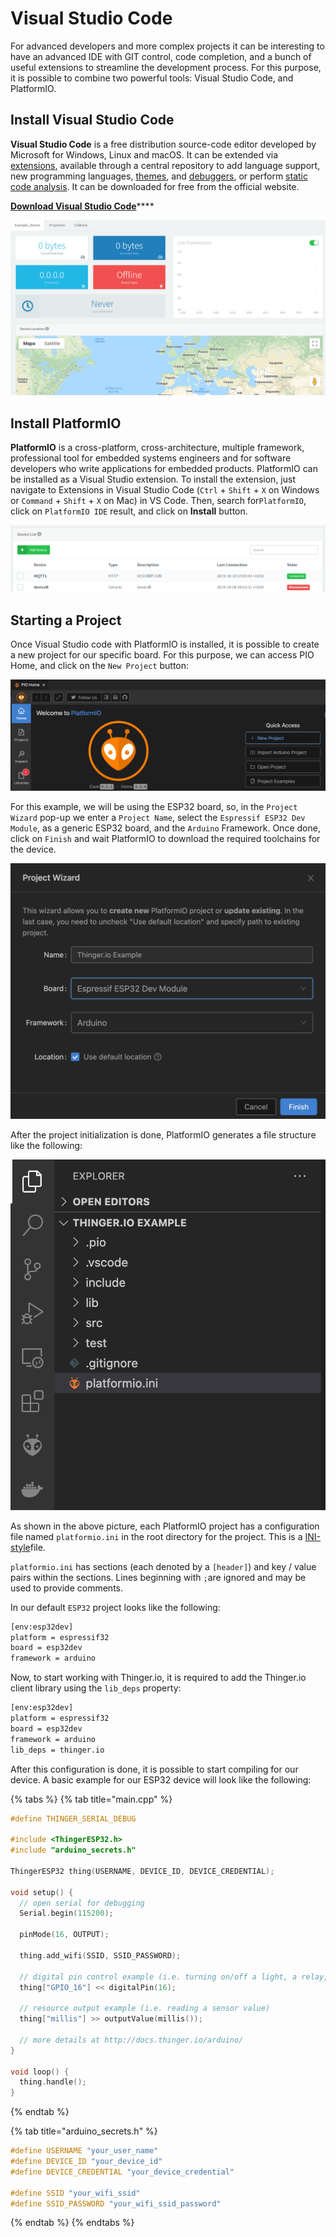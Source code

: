 # Visual Studio Code

For advanced developers and more complex projects it can be interesting to have an advanced IDE with GIT control, code completion, and a bunch of useful extensions to streamline the development process. For this purpose, it is possible to combine two powerful tools: Visual Studio Code, and PlatformIO.

## Install Visual Studio Code

**Visual Studio Code** is a free distribution source-code editor developed by Microsoft for Windows, Linux and macOS. It can be extended via [extensions](https://en.wikipedia.org/wiki/Plug-in\_\(computing\)), available through a central repository to add language support, new programming languages, [themes](https://en.wikipedia.org/wiki/Theme\_\(computing\)), and [debuggers](https://en.wikipedia.org/wiki/Debugger), or perform [static code analysis](https://en.wikipedia.org/wiki/Static\_code\_analysis). It can be downloaded for free from the official website.

&#x20;[**Download Visual Studio Code**](https://code.visualstudio.com/download)****

![](<../.gitbook/assets/image (243).png>)

## **Install PlatformIO**

**PlatformIO** is a cross-platform, cross-architecture, multiple framework, professional tool for embedded systems engineers and for software developers who write applications for embedded products. PlatformIO can be installed as a Visual Studio extension. To install the extension,  just navigate to Extensions in Visual Studio Code (`Ctrl` + `Shift` + `X` on Windows or `Command` + `Shift` + `X` on Mac) in VS Code. Then, search for`PlatformIO`, click on `PlatformIO IDE` result, and click on **Install** button.

![](<../.gitbook/assets/image (246).png>)

## Starting a Project

Once Visual Studio code with PlatformIO is installed, it is possible to create a new project for our specific board. For this purpose, we can access PIO Home, and click on the `New Project` button:

![Create a new Project from PIO Home.](<../.gitbook/assets/image (415).png>)

For this example, we will be using the ESP32 board, so, in the `Project Wizard` pop-up we enter a `Project Name`, select the `Espressif ESP32 Dev Module`, as a generic ESP32 board, and the `Arduino` Framework. Once done, click on `Finish` and wait PlatformIO to download the required toolchains for the device.

![PlatformIO project Wizard](<../.gitbook/assets/image (414).png>)

After the project initialization is done, PlatformIO generates a file structure like the following:

![PlatformIO default project structure](<../.gitbook/assets/image (417).png>)

As shown in the above picture, each PlatformIO project has a configuration file named `platformio.ini` in the root directory for the project. This is a [INI-style](http://en.wikipedia.org/wiki/INI\_file)file.

`platformio.ini` has sections (each denoted by a `[header]`) and key / value pairs within the sections. Lines beginning with `;`are ignored and may be used to provide comments.

In our default `ESP32` project looks like the following:

```bash
[env:esp32dev]
platform = espressif32
board = esp32dev
framework = arduino
```

Now, to start working with Thinger.io, it is required to add the Thinger.io client library using the `lib_deps` property:

```bash
[env:esp32dev]
platform = espressif32
board = esp32dev
framework = arduino
lib_deps = thinger.io
```

After this configuration is done, it is possible to start compiling for our device. A basic example for our ESP32 device will look like the following:

{% tabs %}
{% tab title="main.cpp" %}
```cpp
#define THINGER_SERIAL_DEBUG

#include <ThingerESP32.h>
#include "arduino_secrets.h"

ThingerESP32 thing(USERNAME, DEVICE_ID, DEVICE_CREDENTIAL);

void setup() {
  // open serial for debugging
  Serial.begin(115200);

  pinMode(16, OUTPUT);

  thing.add_wifi(SSID, SSID_PASSWORD);

  // digital pin control example (i.e. turning on/off a light, a relay, configuring a parameter, etc)
  thing["GPIO_16"] << digitalPin(16);

  // resource output example (i.e. reading a sensor value)
  thing["millis"] >> outputValue(millis());

  // more details at http://docs.thinger.io/arduino/
}

void loop() {
  thing.handle();
}
```
{% endtab %}

{% tab title="arduino_secrets.h" %}
```cpp
#define USERNAME "your_user_name"
#define DEVICE_ID "your_device_id"
#define DEVICE_CREDENTIAL "your_device_credential"

#define SSID "your_wifi_ssid"
#define SSID_PASSWORD "your_wifi_ssid_password"
```
{% endtab %}
{% endtabs %}
